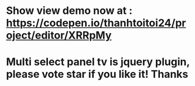 # Show view demo now at : https://codepen.io/thanhtoitoi24/project/editor/XRRpMy
# Multi select panel tv is jquery plugin, please vote star if you like it! Thanks
